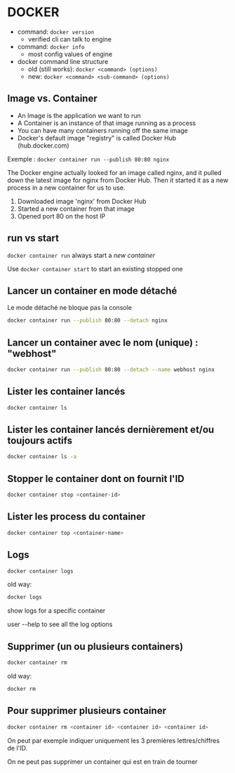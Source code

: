 DOCKER
======

- command: `docker version`
  - verified cli can talk to engine
- command: `docker info`
  - most config values of engine
- docker command line structure
  - old (still works): `docker <command> (options)`
  - new: `docker <command> <sub-command> (options)`


Image vs. Container
-------------------

- An Image is the application we want to run
- A Container is an instance of that image running as a process
- You can have many containers running off the same image
- Docker's default image "registry" is called Docker Hub (hub.docker.com)

Exemple :
`docker container run --publish 80:80 nginx`

The Docker engine actually looked for an image called nginx, and it pulled down the latest image for nginx from Docker Hub.
Then it started it as a new process in a new container for us to use.
1. Downloaded image 'nginx' from Docker Hub
2. Started a new container from that image
3. Opened port 80 on the host IP

run vs start
------------

`docker container run` always start a *new container*

Use `docker container start` to start an existing stopped one


Lancer un container en mode détaché
-----------------------------------

Le mode détaché ne bloque pas la console

```bash
docker container run --publish 80:80 --detach nginx
```

Lancer un container avec le nom (unique) : "webhost"
----------------------------------------------------

```bash
docker container run --publish 80:80 --detach --name webhost nginx
```

Lister les container lancés
---------------------------

```bash
docker container ls
```

Lister les container lancés dernièrement et/ou toujours actifs
--------------------------------------------------------------

```bash
docker container ls -a
```

Stopper le container dont on fournit l'ID
-----------------------------------------

```bash
docker container stop <container-id>
```

Lister les process du container
-------------------------------

```bash
docker container top <container-name>
```

Logs
----

```bash
docker container logs
```
old way:

```bash
docker logs
```

show logs for a specific container

user --help to see all the log options

Supprimer (un ou plusieurs containers)
--------------------------------------

```bash
docker container rm
```
old way:
```bash
docker rm
```

Pour supprimer plusieurs container
----------------------------------

```bash
docker container rm <container id> <container id> <container id>
```

On peut par exemple indiquer uniquement les 3 premières lettres/chiffres de l'ID.

On ne peut pas supprimer un container qui est en train de tourner

